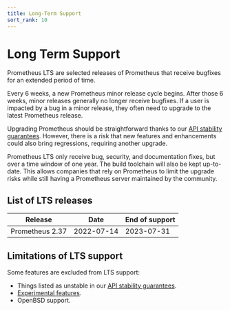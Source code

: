 ```yaml
---
title: Long-Term Support
sort_rank: 10
---
```


# Long Term Support

Prometheus LTS are selected releases of Prometheus that receive bugfixes for an
extended period of time.

Every 6 weeks, a new Prometheus minor release cycle begins. After those 6
weeks, minor releases generally no longer receive bugfixes. If a user is
impacted by a bug in a minor release, they often need to upgrade to the
latest Prometheus release.

Upgrading Prometheus should be straightforward thanks to our [API stability
guarantees][stab]. However,
there is a risk that new features and enhancements could also bring regressions,
requiring another upgrade.

Prometheus LTS only receive bug, security, and documentation fixes, but over a
time window of one year. The build toolchain will also be kept up-to-date. This
allows companies that rely on Prometheus to limit the upgrade risks while still
having a Prometheus server maintained by the community.

## List of LTS releases

<table class="table table-bordered downloads">
    <thead>
        <tr>
            <th>Release</th>
            <th>Date</th>
            <th>End of support</th>
        </tr>
    </thead>
    <tbody>
        <tr>
            <td>Prometheus 2.37</td><td>2022-07-14</td><td>2023-07-31</td>
        </tr>
    </tbody>
</table>

## Limitations of LTS support

Some features are excluded from LTS support:

- Things listed as unstable in our [API stability guarantees][stab].
- [Experimental features][fflag].
- OpenBSD support.

[stab]:https://prometheus.io/docs/prometheus/latest/stability/
[fflag]:https://prometheus.io/docs/prometheus/latest/feature_flags/
